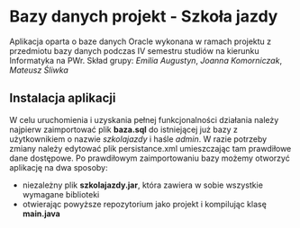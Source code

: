 # Bazy danych projekt - Szkoła jazdy

Aplikacja oparta o baze danych Oracle wykonana w ramach projektu z przedmiotu bazy danych podczas IV semestru studiów na kierunku Informatyka na PWr. 
Skład grupy: *Emilia Augustyn*, *Joanna Komorniczak*, *Mateusz Śliwka*

## Instalacja aplikacji

W celu uruchomienia i uzyskania pełnej funkcjonalności działania należy najpierw zaimportować plik **baza.sql** do istniejącej już bazy z użytkownikiem o nazwie *szkolajazdy* i haśle *admin*. W razie potrzeby zmiany należy edytować plik persistance.xml umieszczając tam prawdiłowe dane dostępowe. Po prawdiłowym zaimportowaniu bazy możemy otworzyć aplikację na dwa sposoby:
* niezależny plik **szkolajazdy.jar**, która zawiera w sobie wszystkie wymagane biblioteki
* otwierając powyższe repozytorium jako projekt i kompilując klasę **main.java**
